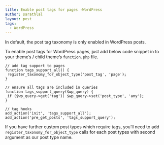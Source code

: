```yaml
---
title: Enable post tags for pages -WordPress
author: sarathlal
layout: post
tags:
  - WordPress
---
```


In default, the post tag taxonomy is only enabled in WordPress posts.

To enable post tags for WordPress pages, just add below code snippet in to your theme’s / child theme’s `function.php` file.

	// add tag support to pages
	function tags_support_all() {
	 register_taxonomy_for_object_type('post_tag', 'page');
	}

	// ensure all tags are included in queries
	function tags_support_query($wp_query) {
	 if ($wp_query->get('tag')) $wp_query->set('post_type', 'any');
	}

	// tag hooks
	add_action('init', 'tags_support_all');
	add_action('pre_get_posts', 'tags_support_query');

If you have further custom post types which require tags, you’ll need to add `register_taxonomy_for_object_type` calls for each post types with second argument as our post type name.
